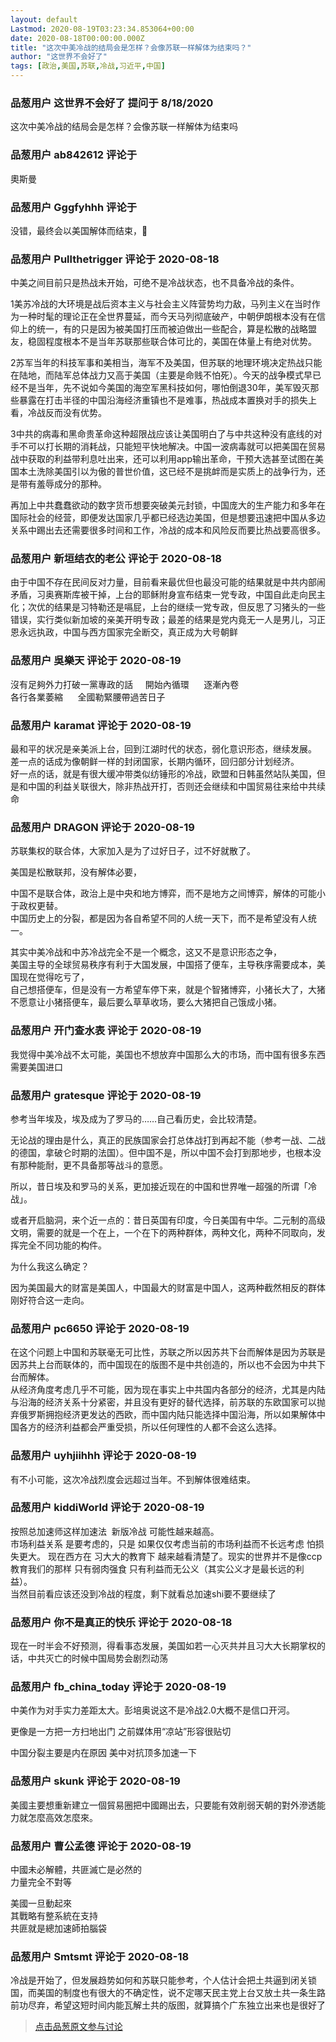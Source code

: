 ```yaml
---
layout: default
Lastmod: 2020-08-19T03:23:34.853064+00:00
date: 2020-08-18T00:00:00.000Z
title: "这次中美冷战的结局会是怎样？会像苏联一样解体为结束吗？"
author: "这世界不会好了"
tags: [政治,美国,苏联,冷战,习近平,中国]
---
```



### 品葱用户 **这世界不会好了** 提问于 8/18/2020
    
这次中美冷战的结局会是怎样？会像苏联一样解体为结束吗
    
                

### 品葱用户 **ab842612** 评论于 
        
奧斯曼
        
                

### 品葱用户 **Gggfyhhh** 评论于 
        
没错，最终会以美国解体而结束，🤣
        
                

### 品葱用户 **Pullthetrigger** 评论于 2020-08-18
        
中美之间目前只是热战未开始，可绝不是冷战状态，也不具备冷战的条件。  
  
1美苏冷战的大环境是战后资本主义与社会主义阵营势均力敌，马列主义在当时作为一种时髦的理论正在全世界蔓延，而今天马列彻底破产，中朝伊朗根本没有在信仰上的统一，有的只是因为被美国打压而被迫做出一些配合，算是松散的战略盟友，稳固程度根本不是当年苏联那些联合体可比的，美国在体量上有绝对优势。  
  
2苏军当年的科技军事和美相当，海军不及美国，但苏联的地理环境决定热战只能在陆地，而陆军总体战力又高于美国（主要是命贱不怕死）。今天的战争模式早已经不是当年，先不说如今美国的海空军黑科技如何，哪怕倒退30年，美军毁灭那些暴露在打击半径的中国沿海经济重镇也不是难事，热战成本置换对手的损失上看，冷战反而没有优势。  
  
3中共的病毒和黑命贵革命这种超限战应该让美国明白了与中共这种没有底线的对手不可以打长期的消耗战，只能短平快地解决。中国一波病毒就可以把美国在贸易战中获取的利益带利息吐出来，还可以利用app输出革命，干预大选甚至试图在美国本土洗除美国引以为傲的普世价值，这已经不是挑衅而是实质上的战争行为，还是带有羞辱成分的那种。  
  
再加上中共蠢蠢欲动的数字货币想要突破美元封锁，中国庞大的生产能力和多年在国际社会的经营，即便发达国家几乎都已经选边美国，但是想要迅速把中国从多边关系中踢出去还需要很多时间和工作，冷战的成本和风险反而要比热战要高很多。
        
                

### 品葱用户 **新垣结衣的老公** 评论于 2020-08-18
        
由于中国不存在民间反对力量，目前看来最优但也最没可能的结果就是中共内部闹矛盾，习奥赛斯库被干掉，上台的耶稣附身宣布结束一党专政，中国自此走向民主化；次优的结果是习特勒还是嗝屁，上台的继续一党专政，但反思了习猪头的一些错误，实行类似新加坡的亲美开明专政；最差的结果是党内竟无一人是男儿，习正恩永远执政，中国与西方国家完全断交，真正成为大号朝鲜
        
                

### 品葱用户 **吳樂天** 评论于 2020-08-19
        
沒有足夠外力打破一黨專政的話     開始內循環      逐漸內卷         
各行各業萎縮      全國勒緊腰帶過苦日子
        
                

### 品葱用户 **karamat** 评论于 2020-08-19
        
最和平的状况是亲美派上台，回到江湖时代的状态，弱化意识形态，继续发展。  
差一点的话成为像朝鲜一样的封闭国家，长期内循环，回归部分计划经济。  
好一点的话，就是有很大缓冲带类似纺锤形的冷战，欧盟和日韩虽然站队美国，但是和中国的利益关联很大，除非热战开打，否则还会继续和中国贸易往来给中共续命
        
                

### 品葱用户 **DRAGON** 评论于 2020-08-19
        
苏联集权的联合体，大家加入是为了过好日子，过不好就散了。  
  
美国是松散联邦，没有解体必要，  
  
中国不是联合体，政治上是中央和地方博弈，而不是地方之间博弈，解体的可能小于政权更替。  
中国历史上的分裂，都是因为各自希望不同的人统一天下，而不是希望没有人统一。  
  
其实中美冷战和中苏冷战完全不是一个概念，这又不是意识形态之争，  
美国主导的全球贸易秩序有利于大国发展，中国搭了便车，主导秩序需要成本，美国现在觉得吃亏了，  
自己想搭便车，但是没有一方希望车停下来，就是个智猪博弈，小猪长大了，大猪不愿意让小猪搭便车，最后要么草草收场，要么大猪把自己饿成小猪。
        
                

### 品葱用户 **开门查水表** 评论于 2020-08-19
        
我觉得中美冷战不太可能，美国也不想放弃中国那么大的市场，而中国有很多东西需要美国进口
        
                

### 品葱用户 **gratesque** 评论于 2020-08-19
        
参考当年埃及，埃及成为了罗马的……自己看历史，会比较清楚。  
  
无论战的理由是什么，真正的民族国家会打总体战打到再起不能（参考一战、二战的德国，拿破仑时期的法国）。但中国不是，所以中国不会打到那地步，也根本没有那种能耐，更不具备那等战斗的意愿。  
  
所以，昔日埃及和罗马的关系，更加接近现在的中国和世界唯一超强的所谓「冷战」。  
  
或者开启脑洞，来个近一点的：昔日英国有印度，今日美国有中华。二元制的高级文明，需要的就是一个在上，一个在下的两种群体，两种文化，两种不同取向，发挥完全不同功能的构件。  
  
为什么我这么确定？  
  
因为美国最大的财富是美国人，中国最大的财富是中国人，这两种截然相反的群体刚好符合这一走向。
        
                

### 品葱用户 **pc6650** 评论于 2020-08-19
        
在这个问题上中国和苏联毫无可比性，苏联之所以因苏共下台而解体是因为苏联是因苏共上台而联体的，而中国现在的版图不是中共创造的，所以也不会因为中共下台而解体。  
从经济角度考虑几乎不可能，因为现在事实上中共国内各部分的经济，尤其是内陆与沿海的经济关系十分紧密，并且没有更好的替代选择，前苏联的东欧国家可以抛弃俄罗斯拥抱经济更发达的西欧，而中国内陆只能选择中国沿海，所以如果解体中国各方的经济利益都会严重受损，所以任何理性的人都不会这么选择。
        
                

### 品葱用户 **uyhjiihhh** 评论于 2020-08-19
        
有不小可能，这次冷战烈度会远超过当年。不到解体很难结束。
        
                

### 品葱用户 **kiddiWorld** 评论于 2020-08-19
        
按照总加速师这样加速法  新版冷战 可能性越来越高。  
市场利益关系 是要考虑的，只是 如果仅仅考虑当前的市场利益而不长远考虑 怕损失更大。 现在西方在 习大大的教育下 越来越看清楚了。现实的世界并不是像ccp教育我们的那样 只有弱肉强食 只有利益而无公义（其实公义才是最长远的利益）。  
当然目前看应该还没到冷战的程度，剩下就看总加速shi要不要继续了
        
                

### 品葱用户 **你不是真正的快乐** 评论于 2020-08-18
        
现在一时半会不好预测，得看事态发展，美国如若一心灭共并且习大大长期掌权的话，中共灭亡的时候中国局势会剧烈动荡
        
                

### 品葱用户 **fb_china_today** 评论于 2020-08-19
        
中美作为对手实力差距太大。彭培奥说这不是冷战2.0大概不是信口开河。  
  
更像是一方把一方扫地出门 之前媒体用“凉站”形容很贴切  
  
中国分裂主要是内在原因 美中对抗顶多加速一下
        
                

### 品葱用户 **skunk** 评论于 2020-08-19
        
美國主要想重新建立一個貿易圈把中國踢出去，只要能有效削弱天朝的對外滲透能力就怎麼高效怎麼來。
        
                

### 品葱用户 **曹公孟德** 评论于 2020-08-19
        
中國未必解體，共匪滅亡是必然的  
力量完全不對等  
  
美國一旦動起來  
其戰略有整系統在支持  
共匪就是總加速師拍腦袋
        
                

### 品葱用户 **Smtsmt** 评论于 2020-08-18
        
冷战是开始了，但发展趋势如何和苏联只能参考，个人估计会把土共逼到闭关锁国，而美国的制度也有很大的不确定性，说不定哪天民主党上台又放土共一条生路前功尽弃，希望这短时间内能瓦解土共的版图，就算搞个广东独立出来也是很好了
        
                





> [点击品葱原文参与讨论](https://pincong.rocks/question/29962?warning)

